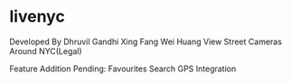 livenyc
=======
Developed By  Dhruvil Gandhi
              Xing Fang
              Wei Huang
View Street Cameras Around NYC(Legal)

Feature Addition Pending: Favourites
                          Search
                          GPS Integration
